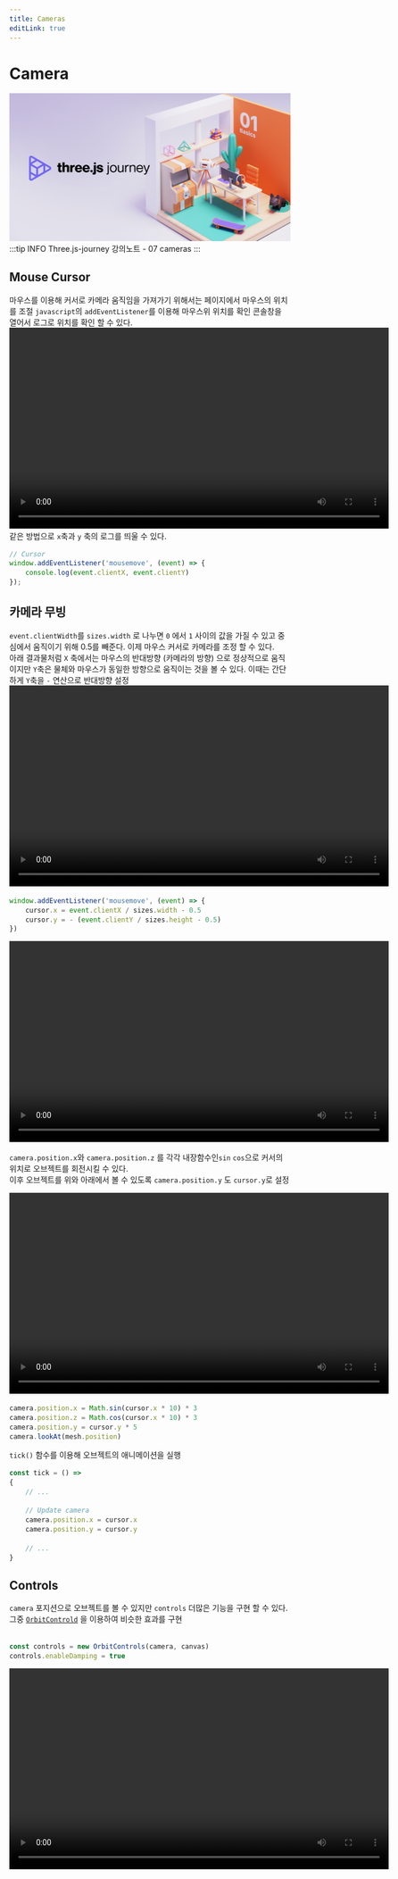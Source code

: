 ```yaml
---
title: Cameras
editLink: true
---
```

# Camera
![three.js-journey](../images/open-graph-image-1200x630.png)
:::tip INFO
Three.js-journey 강의노트 - 07 cameras
:::


## Mouse Cursor   
마우스를 이용해 커서로 카메라 움직임을 가져가기 위해서는 페이지에서 마우스의 위치를 조절
`javascript`의 `addEventListener`를 이용해 마우스위 위치를 확인
콘솔창을 열어서 로그로 위치를 확인 할 수 있다.
<video width="680" height="360" controls>
  <source src="../videos/addeventlistener-mousemove.mp4" type="video/mp4">
</video>   
같은 방법으로 `x`축과 `y` 축의 로그를 띄울 수 있다.

```js
// Cursor
window.addEventListener('mousemove', (event) => {
    console.log(event.clientX, event.clientY)
});
```   

## 카메라 무빙
`event.clientWidth`를 `sizes.width` 로 나누면 `0` 에서 `1` 사이의 값을 가질 수 있고 중심에서 움직이기 위해 0.5를 빼준다. 이제 마우스 커서로 카메라를 조정 할 수 있다.   
아래 결과물처럼 `X` 축에서는 마우스의 반대방향 (카메라의 방향) 으로 정상적으로 움직이지만 `Y`축은 물체와 마우스가 동일한 방향으로 움직이는 것을 볼 수 있다.
이때는 간단하게 `Y`축을 `-` 연산으로 반대방향 설정   
  <video width="680" height="360" controls>
    <source src="../videos/mousemove-01.mp4" type="video/mp4">
  </video>   
```js
window.addEventListener('mousemove', (event) => {
    cursor.x = event.clientX / sizes.width - 0.5
    cursor.y = - (event.clientY / sizes.height - 0.5)
})
```   
  <video width="680" height="360" controls>
    <source src="../videos/mousemove-02.mp4" type="video/mp4">
  </video>

`camera.position.x`와 `camera.position.z` 를 각각 내장함수인`sin` `cos`으로 커서의 위치로 오브젝트를 회전시킬 수 있다.   
이후 오브젝트를 위와 아래에서 볼 수 있도록 `camera.position.y` 도 `cursor.y`로 설정 

  <video width="680" height="360" controls>
    <source src="../videos/mousemove-03.mp4" type="video/mp4">
  </video>

```js
camera.position.x = Math.sin(cursor.x * 10) * 3
camera.position.z = Math.cos(cursor.x * 10) * 3
camera.position.y = cursor.y * 5
camera.lookAt(mesh.position)
```   
`tick()` 함수를 이용해 오브젝트의 애니메이션을 실행

```js
const tick = () =>
{
    // ...

    // Update camera
    camera.position.x = cursor.x
    camera.position.y = cursor.y

    // ...
} 
```   
## Controls   
`camera` 포지션으로 오브젝트를 볼 수 있지만 `controls` 더많은 기능을 구현 할 수 있다.
그중 [`OrbitControld`](https://threejs.org/docs/index.html?q=orbitcontrol#examples/en/controls/OrbitControls) 을 이용하여 비슷한 효과를 구현

```js

const controls = new OrbitControls(camera, canvas)
controls.enableDamping = true

```
 <video width="680" height="360" controls>
    <source src="../videos/mousemove-04.mp4" type="video/mp4">
  </video>

